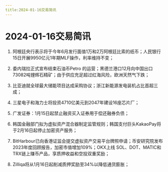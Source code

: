 ```yaml
---
title:2024-01-16交易简讯
---
```

# 2024-01-16交易简讯
1. 阿根廷央行表示将于今年6月发行面值1万和2万阿根廷比索的纸币；人民银行15日开展9950亿元1年期MLF操作，利率维持不变；

2. 委内瑞拉正式宣布结束石油币Petro 的运营；黑德兰港口12月向中国出口73082吨锂辉石精矿；由于供应充足超过红海风险，欧洲天然气下跌；

3. 比亚迪就全球最大储能项目达成采购协议；浙江新能源发电装机占比首超三成；

4. 三星电子和海力士将投资4710亿美元到2047年建设16座芯片厂；

5. 广发证券：1月15日起禁止融资买入证券用于偿还融券负债；

6. 韩国金融部门拟为虚拟资产混合器制定监管规则；韩国支付巨头KakaoPay将于2月16日起停止加密资产服务；

7. BitHarbour已向香港证监会提交虚拟资产交易平台牌照申请；币安研究院发布2023年度回顾报告，加密市值增加109%；OKX上线 SOL、DOT、MATIC和TRX链上赚币产品，享质押收益和空投双重奖励；

8. Zilliqa将从1月16日起削减质押奖励至34%以降低通货膨胀；